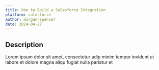 ```yaml
---
title: How to Build a Salesforce Integration
platform: salesforce
author: morgan-spencer
date: 2024-04-27
---
```


## Description

Lorem ipsum dolor sit amet, consectetur adip minim tempor invidunt ut labore et dolore magna aliqu fugiat nulla pariatur et
